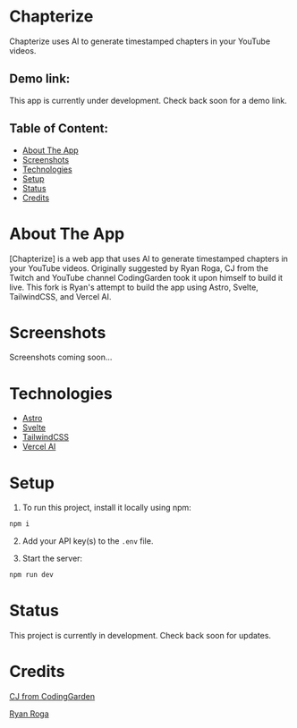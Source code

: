 # Chapterize

Chapterize uses AI to generate timestamped chapters in your YouTube videos.

## Demo link:

This app is currently under development. Check back soon for a demo link.

## Table of Content:

- [About The App](#about-the-app)
- [Screenshots](#screenshots)
- [Technologies](#technologies)
- [Setup](#setup)
- [Status](#status)
- [Credits](#credits)

# About The App

[Chapterize] is a web app that uses AI to generate timestamped chapters in your YouTube videos. Originally suggested by Ryan Roga, CJ from the Twitch and YouTube channel CodingGarden took it upon himself to build it live. This fork is Ryan's attempt to build the app using Astro, Svelte, TailwindCSS, and Vercel AI.

# Screenshots

Screenshots coming soon...

# Technologies

- [Astro](https://astro.build/)
- [Svelte](https://svelte.dev/)
- [TailwindCSS](https://tailwindcss.com/)
- [Vercel AI](https://vercel.com/ai)

# Setup

1. To run this project, install it locally using npm:

```bash
npm i
```

2. Add your API key(s) to the `.env` file.

3. Start the server:

```bash
npm run dev
```

# Status

This project is currently in development. Check back soon for updates.

# Credits

[CJ from CodingGarden](https://coding.garden)

[Ryan Roga](https://roga.dev)
